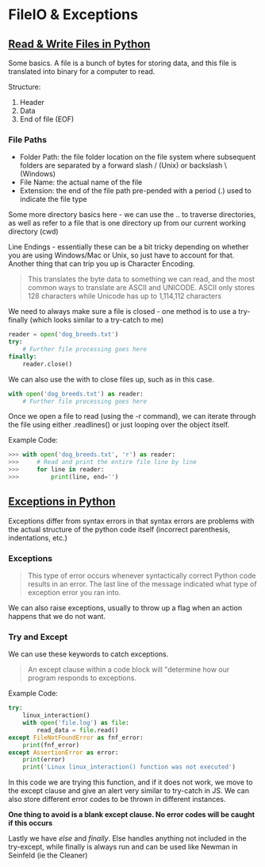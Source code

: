# FileIO & Exceptions

## [Read & Write Files in Python](https://realpython.com/read-write-files-python/)

Some basics. A file is a bunch of bytes for storing data, and this file is translated into binary for a computer to read.

Structure:

1. Header
2. Data
3. End of file (EOF)

### File Paths

- Folder Path: the file folder location on the file system where subsequent folders are separated by a forward slash / (Unix) or backslash \ (Windows)
- File Name: the actual name of the file
- Extension: the end of the file path pre-pended with a period (.) used to indicate the file type

Some more directory basics here - we can use the .. to traverse directories, as well as refer to a file that is one directory up from our current working directory (cwd)

Line Endings - essentially these can be a bit tricky depending on whether you are using Windows/Mac or Unix, so just have to account for that. Another thing that can trip you up is Character Encoding. 
> This translates the byte data to something we can read, and the most common ways to translate are ASCII and UNICODE. ASCII only stores 128 characters while Unicode has up to 1,114,112 characters

We need to always make sure a file is closed - one method is to use a try-finally (which looks similar to a try-catch to me)

``` Python
reader = open('dog_breeds.txt')
try:
    # Further file processing goes here
finally:
    reader.close()
```

We can also use the with to close files up, such as in this case.

```python
with open('dog_breeds.txt') as reader:
    # Further file processing goes here
```

Once we open a file to read (using the -r command), we can iterate through the file using either .readlines() or just looping over the object itself.

Example Code:
```python
>>> with open('dog_breeds.txt', 'r') as reader:
>>>     # Read and print the entire file line by line
>>>     for line in reader:
>>>         print(line, end='')
```


## [Exceptions in Python](https://realpython.com/python-exceptions/)

Exceptions differ from syntax errors in that syntax errors are problems with the actual structure of the python code itself (incorrect parenthesis, indentations, etc.)

### Exceptions

> This type of error occurs whenever syntactically correct Python code results in an error. The last line of the message indicated what type of exception error you ran into.

We can also raise exceptions, usually to throw up a flag when an action happens that we do not want.

### Try and Except

We can use these keywords to catch exceptions.

> An except clause within a code block will "determine how our program responds to exceptions.

Example Code: 
```python
try:
    linux_interaction()
    with open('file.log') as file:
        read_data = file.read()
except FileNotFoundError as fnf_error:
    print(fnf_error)
except AssertionError as error:
    print(error)
    print('Linux linux_interaction() function was not executed')
```
In this code we are trying this function, and if it does not work, we move to the except clause and give an alert very similar to try-catch in JS. We can also store different error codes to be thrown in different instances.

**One thing to avoid is a blank except clause. No error codes will be caught if this occurs**

Lastly we have *else* and *finally*. Else handles anything not included in the try-except, while finally is always run and can be used like Newman in Seinfeld (ie the Cleaner)
